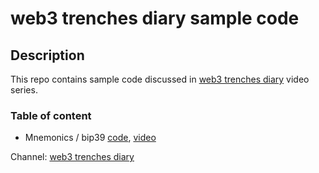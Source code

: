 # web3 trenches diary sample code

## Description

This repo contains sample code discussed in [web3 trenches diary](https://www.youtube.com/channel/UCr5ZxjRnZUMcwEnYLqqRZWQ) video series.

### Table of content
- Mnemonics / bip39 [code](https://github.com/sonsofcrypto/videosSampleCode/blob/master/bip39/bip39-vid.ipynb), [video](https://www.youtube.com/channel/UCr5ZxjRnZUMcwEnYLqqRZWQ)


Channel: [web3 trenches diary](https://www.youtube.com/channel/UCr5ZxjRnZUMcwEnYLqqRZWQ)
